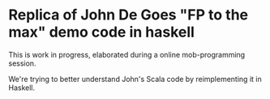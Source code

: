 # Replica of John De Goes "FP to the max" demo code in haskell 

This is work in progress, elaborated during a online mob-programming session. 

We're trying to better understand John's Scala code by reimplementing it in Haskell.


